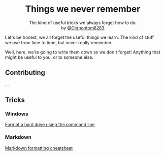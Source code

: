 
<p align="center">
  <h1 align="center">Things we never remember</h1>
  <p align="center">
    The kind of useful tricks we always forget how to do.
    <br/>
    by <a href="https://github.com/Oignontom8283">@Oignontom8283</a>
  </p>
</p>

Let's be honest, we all forget the useful things we learn. The kind of stuff we use from time to time, but never really remember.

Well, here, we're going to write them down so we don't forget! Anything that might be useful to you, or to someone else.

## Contributing

...

## Tricks

### Windows

[Format a hard drive using the command line](./os/windows/format%20a%20hard%20drive%20using%20the%20command%20line/README.md)

### Markdown

[Markdown formatting cheatsheet](https://docs.github.com/fr/get-started/writing-on-github/getting-started-with-writing-and-formatting-on-github/basic-writing-and-formatting-syntax)